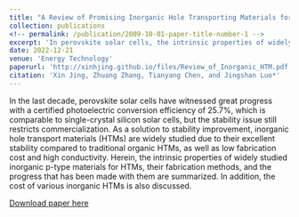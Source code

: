 ```yaml
---
title: "A Review of Promising Inorganic Hole Transporting Materials for Perovskite Solar Cells"
collection: publications
<!-- permalink: /publication/2009-10-01-paper-title-number-1 -->
excerpt: 'In perovskite solar cells, the intrinsic properties of widely studied inorganic p-type materials for hole transport materials, their fabrication methods, their cost and the progress that has been made with them are summarized.'
date: 2022-12-21
venue: 'Energy Technology'
paperurl: 'http://xinhjing.github.io/files/Review_of_Inorganic_HTM.pdf' 
citation: 'Xin Jing, Zhuang Zhang, Tianyang Chen, and Jingshan Luo*'
---
```

In the last decade, perovskite solar cells have witnessed great progress with a certified photoelectric conversion efficiency of 25.7%, which is comparable to single-crystal silicon solar cells, but the stability issue still restricts commercialization. As a solution to stability improvement, inorganic hole transport materials (HTMs) are widely studied due to their excellent stability compared to traditional organic HTMs, as well as low fabrication cost and high conductivity. Herein, the intrinsic properties of widely studied inorganic p-type materials for HTMs, their fabrication methods, and the progress that has been made with them are summarized. In addition, the cost of various inorganic HTMs is also discussed. 

[Download paper here](http://xinhjing.github.io/files/paper1.pdf)



<!-- ---
title: "Paper Title Number 2"
collection: publications
permalink: /publication/2010-10-01-paper-title-number-2
excerpt: 'This paper is about the number 2. The number 3 is left for future work.'
date: 2010-10-01
venue: 'Journal 1'
paperurl: 'http://academicpages.github.io/files/paper2.pdf'
citation: 'Your Name, You. (2010). &quot;Paper Title Number 2.&quot; <i>Journal 1</i>. 1(2).'
---
This paper is about the number 2. The number 3 is left for future work.

[Download paper here](http://academicpages.github.io/files/paper2.pdf)

Recommended citation: Your Name, You. (2010). "Paper Title Number 2." <i>Journal 1</i>. 1(2). -->
